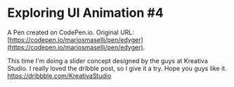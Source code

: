 # Exploring UI Animation #4

A Pen created on CodePen.io. Original URL: [https://codepen.io/mariosmaselli/pen/edyger](https://codepen.io/mariosmaselli/pen/edyger).

This time I'm doing a slider concept designed by the guys at Kreativa Studio. I really loved the dribble post, so I give it a try. Hope you guys like it. https://dribbble.com/KreativaStudio